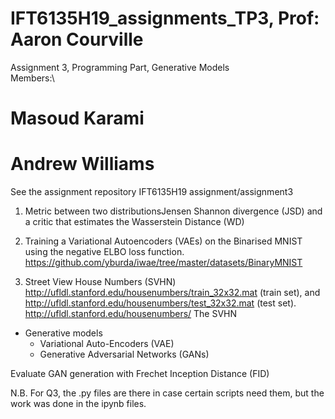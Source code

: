 # IFT6135H19_assignments_TP3, Prof: Aaron Courville
Assignment 3, Programming Part,
Generative Models\
Members:\
# Masoud Karami
# Andrew Williams
See the assignment repository IFT6135H19 assignment/assignment3
1) Metric between two distributionsJensen Shannon divergence
(JSD) and a critic that estimates the Wasserstein Distance (WD)

2) Training  a Variational Autoencoders (VAEs) on the Binarised MNIST using the negative ELBO loss function.
 https://github.com/yburda/iwae/tree/master/datasets/BinaryMNIST

 3) Street View House Numbers (SVHN)
  http://ufldl.stanford.edu/housenumbers/train_32x32.mat (train set), and 
  http://ufldl.stanford.edu/housenumbers/test_32x32.mat (test set).
  http://ufldl.stanford.edu/housenumbers/ The SVHN
  - Generative models
    - Variational Auto-Encoders (VAE)
    - Generative Adversarial Networks (GANs)
    
Evaluate GAN generation with Frechet Inception Distance (FID)

N.B. For Q3, the .py files are there in case certain scripts need them, but the work was done in the ipynb files.
